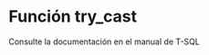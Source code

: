 ﻿---
FunctionName: "try_cast"
FunctionType: "SQL"
Autogenerated: true
---

# Función  try_cast

Consulte la documentación en el manual de T-SQL
